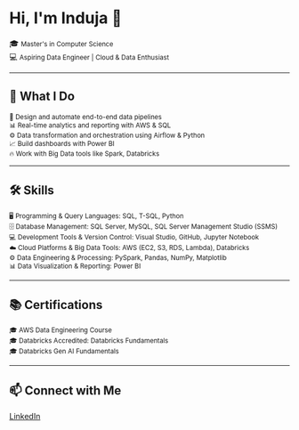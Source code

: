 # Hi, I'm Induja 👋  
🎓 <small>Master's in Computer Science</small>  
💻 <small>Aspiring Data Engineer | Cloud & Data Enthusiast</small>  

---

## 🧠 What I Do  
<small>🚀 Design and automate end-to-end data pipelines</small>  
<small>📊 Real-time analytics and reporting with AWS & SQL</small>  
<small>⚙️ Data transformation and orchestration using Airflow & Python</small>  
<small>📈 Build dashboards with Power BI</small>  
<small>🔥 Work with Big Data tools like Spark, Databricks</small>  

---

## 🛠️ Skills  
<small>🖥️ Programming & Query Languages: SQL, T-SQL, Python</small>  
<small>🗄️ Database Management: SQL Server, MySQL, SQL Server Management Studio (SSMS)</small>  
<small>💻 Development Tools & Version Control: Visual Studio, GitHub, Jupyter Notebook</small>  
<small>☁️ Cloud Platforms & Big Data Tools: AWS (EC2, S3, RDS, Lambda), Databricks</small>  
<small>⚙️ Data Engineering & Processing: PySpark, Pandas, NumPy, Matplotlib</small>  
<small>📊 Data Visualization & Reporting: Power BI</small>  

---

## 📚 Certifications  
<small>🎓 AWS Data Engineering Course</small>  
<small>🎓 Databricks Accredited: Databricks Fundamentals</small>  
<small>🎓 Databricks Gen AI Fundamentals</small>  

---

## 📫 Connect with Me  
[LinkedIn](www.linkedin.com/in/indujam)




